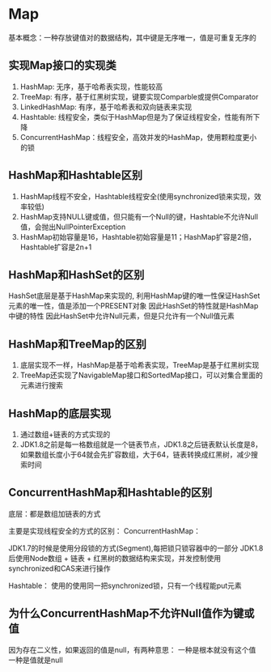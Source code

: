 # Map

基本概念：一种存放键值对的数据结构，其中键是无序唯一，值是可重复无序的


## 实现Map接口的实现类

1. HashMap: 无序，基于哈希表实现，性能较高
2. TreeMap: 有序，基于红黑树实现，键要实现Comparble或提供Comparator
3. LinkedHashMap: 有序，基于哈希表和双向链表来实现
4. Hashtable: 线程安全，类似于HashMap但是为了保证线程安全，性能有所下降
5. ConcurrentHashMap：线程安全，高效并发的HashMap，使用颗粒度更小的锁

## HashMap和Hashtable区别

1. HashMap线程不安全，Hashtable线程安全(使用synchronized锁来实现，效率较低)
2. HashMap支持NULL键或值，但只能有一个Null的键，Hashtable不允许Null值，会抛出NullPointerException
3. HashMap初始容量是16，Hashtable初始容量是11；HashMap扩容是2倍，Hashtable扩容是2n+1

## HashMap和HashSet的区别
HashSet底层是基于HashMap来实现的, 利用HashMap键的唯一性保证HashSet元素的唯一性，值是添加一个PRESENT对象
因此HashSet的特性就是HashMap中键的特性
因此HashSet中允许Null元素，但是只允许有一个Null值元素

## HashMap和TreeMap的区别
1. 底层实现不一样，HashMap是基于哈希表实现，TreeMap是基于红黑树实现
2. TreeMap还实现了NavigableMap接口和SortedMap接口，可以对集合里面的元素进行搜索

## HashMap的底层实现
1. 通过数组+链表的方式实现的
2. JDK1.8之前是每一格数组就是一个链表节点，JDK1.8之后链表默认长度是8，如果数组长度小于64就会先扩容数组，大于64，链表转换成红黑树，减少搜索时间

## ConcurrentHashMap和Hashtable的区别
底层：都是数组加链表的方式

主要是实现线程安全的方式的区别：
ConcurrentHashMap：

JDK1.7的时候是使用分段锁的方式(Segment),每把锁只锁容器中的一部分
JDK1.8后使用Node数组 + 链表 + 红黑树的数据结构来实现，并发控制使用synchronized和CAS来进行操作

Hashtable：
使用的使用同一把synchronized锁，只有一个线程能put元素


## 为什么ConcurrentHashMap不允许Null值作为键或值

因为存在二义性，如果返回的值是null，有两种意思：
一种是根本就没有这个值
一种是值就是null